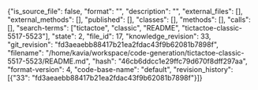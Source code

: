 {"is_source_file": false, "format": "", "description": "", "external_files": [], "external_methods": [], "published": [], "classes": [], "methods": [], "calls": [], "search-terms": ["tictactoe", "classic", "README", "tictactoe-classic-5517-5523"], "state": 2, "file_id": 17, "knowledge_revision": 33, "git_revision": "fd3aeaebb88417b21ea2fdac43f9b62081b7898f", "filename": "/home/kavia/workspace/code-generation/tictactoe-classic-5517-5523/README.md", "hash": "46cb6ddcc1e29ffc79d670f8dff297aa", "format-version": 4, "code-base-name": "default", "revision_history": [{"33": "fd3aeaebb88417b21ea2fdac43f9b62081b7898f"}]}